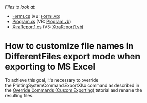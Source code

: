 <!-- default file list -->
*Files to look at*:

* [Form1.cs](./CS/WindowsFormsApplication1/Form1.cs) (VB: [Form1.vb](./VB/WindowsFormsApplication1/Form1.vb))
* [Program.cs](./CS/WindowsFormsApplication1/Program.cs) (VB: [Program.vb](./VB/WindowsFormsApplication1/Program.vb))
* [XtraReport1.cs](./CS/WindowsFormsApplication1/XtraReport1.cs) (VB: [XtraReport1.vb](./VB/WindowsFormsApplication1/XtraReport1.vb))
<!-- default file list end -->
# How to customize file names in DifferentFiles export mode when exporting to MS Excel


To achieve this goal, it's necessary to override the PrintingSystemCommand.ExportXlsx command as described in the <a href="https://documentation.devexpress.com/#XtraReports/CustomDocument2571/OverrideCommands">Override Commands (Custom Exporting)</a> tutorial and rename the resulting files.

<br/>


